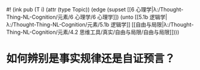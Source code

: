 #! (ink pub (T i) (attr (type Topic)) (edge (supset [[6 心理学|λ:/Thought-Thing-NL-Cognition/元素/6 心理学/6 心理学]]) (unto [[5.1b 逻辑学|λ:/Thought-Thing-NL-Cognition/元素/5.1b 逻辑学]] [[自由与局限|λ:/Thought-Thing-NL-Cognition/元素/4.2 思维工具/真实/自由与局限/自由与局限]])))


# 如何辨别是事实规律还是自证预言？
